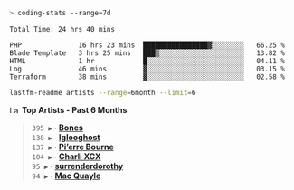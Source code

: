 ```zsh
> coding-stats --range=7d
```

<!--START_SECTION:waka-->

```text
Total Time: 24 hrs 40 mins

PHP              16 hrs 23 mins  ████████████████▓░░░░░░░░   66.25 %
Blade Template   3 hrs 25 mins   ███▒░░░░░░░░░░░░░░░░░░░░░   13.82 %
HTML             1 hr            █░░░░░░░░░░░░░░░░░░░░░░░░   04.11 %
Log              46 mins         ▓░░░░░░░░░░░░░░░░░░░░░░░░   03.15 %
Terraform        38 mins         ▓░░░░░░░░░░░░░░░░░░░░░░░░   02.58 %
```

<!--END_SECTION:waka-->

```zsh
lastfm-readme artists --range=6month --limit=6
```

<!--START_LASTFM_ARTISTS:{"period": "6month", "rows": 6}-->
<a href="https://last.fm" target="_blank"><img src="https://user-images.githubusercontent.com/17434202/215290617-e793598d-d7c9-428f-9975-156db1ba89cc.svg" alt="Last.fm Logo" width="18" height="13"/></a> **Top Artists - Past 6 Months**

> `395 ▶️` ∙ **[Bones](https://www.last.fm/music/Bones)**<br/>
> `138 ▶️` ∙ **[Iglooghost](https://www.last.fm/music/Iglooghost)**<br/>
> `137 ▶️` ∙ **[Pi’erre Bourne](https://www.last.fm/music/Pi%E2%80%99erre+Bourne)**<br/>
> `104 ▶️` ∙ **[Charli XCX](https://www.last.fm/music/Charli+XCX)**<br/>
> `95 ▶️` ∙ **[surrenderdorothy](https://www.last.fm/music/surrenderdorothy)**<br/>
> `94 ▶️` ∙ **[Mac Quayle](https://www.last.fm/music/Mac+Quayle)**<br/>
<!--END_LASTFM_ARTISTS-->
